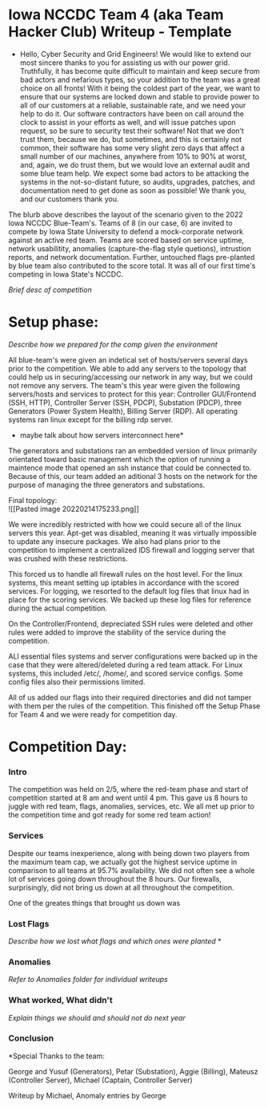 # Iowa NCCDC Team 4 (aka Team Hacker Club) Writeup - Template

* Hello, Cyber Security and Grid Engineers!
We would like to extend our most sincere thanks to you for assisting us with our power
grid. Truthfully, it has become quite difficult to maintain and keep secure from bad actors and nefarious types, so your addition to the team was a great choice on all fronts!
With it being the coldest part of the year, we want to ensure that our systems are locked
down and stable to provide power to all of our customers at a reliable, sustainable rate, and we need your help to do it. Our software contractors have been on call around the clock to assist in your efforts as well, and will issue patches upon request, so be sure to security test their software! Not that we don’t trust them, because we do, but sometimes, and this is certainly not common, their software has some very slight zero days that affect a small number of our machines, anywhere from 10% to 90% at worst, and, again, we do trust them, but we would love an external audit and some blue team help. We expect some bad actors to be attacking the systems in the not-so-distant future, so audits, upgrades, patches, and documentation need to get done as soon as possible! We thank you, and our customers thank you. 

The blurb above describes the layout of the scenario given to the 2022 Iowa NCCDC Blue-Team's. Teams of 8 (in our case, 6) are invited to compete by Iowa State University to defend a mock-corporate network against an active red team. Teams are scored based on service uptime, network usabilitity, anomalies (capture-the-flag style quetions), intrustion reports, and network documentation. Further, untouched flags pre-planted by blue team also contributed to the score total. It was all of our first time's competing in Iowa State's NCCDC.

*Brief desc of competition*


# Setup phase:
*Describe how we prepared for the comp given the environment*

All blue-team's were given an indetical set of hosts/servers several days prior to the competition. We able to add any servers to the topology that could help us in securing/accessing our network in any way, but we could not remove any servers. The team's this year were given the following servers/hosts and services to protect for this year: Controller GUI/Frontend (SSH, HTTP), Controller Server (SSH, PDCP), Substation (PDCP), three Generators (Power System Health), Billing Server (RDP). All operating systems ran linux except for the billing rdp server.
* maybe talk about how servers interconnect here*

The generators and substations ran an embedded version of linux primarily orientated toward basic management which the option of running a maintence mode that opened an ssh instance that could be connected to. Because of this, our team added an aditional 3 hosts on the network for the purpose of managing the three generators and substations.

Final topology:   
![[Pasted image 20220214175233.png]]


We were incredibly restricted with how we could secure all of the linux servers this year. Apt-get was disabled, meaning it was virtually impossible to update any insecure packages. We also had plans prior to the competition to implement a centralized IDS firewall and logging server that was crushed with these restrictions. 

This forced us to handle all firewall rules on the host level. For the linux systems, this meant setting up iptables in accordance with the scored services. For logging, we resorted to the default log files that linux had in place for the scoring services. We backed up these log files for reference during the actual competition.

On the Controller/Frontend, depreciated SSH rules were deleted and other rules were added to improve the stability of the service during the competition.

ALl essential files systems and server configurations were backed up in the case that they were altered/deleted during a red team attack. For Linux systems, this included /etc/, /home/, and scored service configs. Some config files also their permissions limited.

All of us added our flags into their required directories and did not tamper with them per the rules of the competition. This finished off the Setup Phase for Team 4 and we were ready for competition day.

# Competition Day:
### Intro
The competition was held on 2/5, where the red-team phase and start of competition started at 8 am and went until 4 pm. This gave us 8 hours to juggle with red team, flags, anomalies, services, etc. We all met up prior to the competition time and got ready for some red team action!

### Services
Despite our teams inexperience, along with being down two players from the maximum team cap, we actually got the highest service uptime in comparison to all teams at 95.7% availability. We did not often see a whole lot of services going down throughout the 8 hours. Our firewalls, surprisingly, did not bring us down at all throughout the competition. 

One of the greates things that brought us down was 

### Lost Flags
*Describe how we lost what flags and which ones were planted*
*
### Anomalies

*Refer to Anomalies folder for individual writeups*

### What worked, What didn't 
*Explain things we should and should not do next year*

### Conclusion


*Special Thanks to the team:

George and Yusuf (Generators), Petar (Substation), Aggie (Billing),  Mateusz (Controller Server),  Michael (Captain, Controller Server)

Writeup by Michael, Anomaly entries by George



